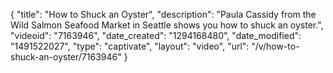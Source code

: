 {
    "title": "How to Shuck an Oyster",
    "description": "Paula Cassidy from the Wild Salmon Seafood Market in Seattle shows you how to shuck an oyster.",
    "videoid": "7163946",
    "date_created": "1294168480",
    "date_modified": "1491522027",
    "type": "captivate",
    "layout": "video",
    "url": "\/v\/how-to-shuck-an-oyster\/7163946"
}
